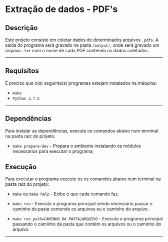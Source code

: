 # Extração de dados - PDF's

## Descrição
Este projeto consiste em coletar dados de determinados arquivos `.pdfs`. A saída do programa será gravado na pasta `/output/`, onde será gravado um arquivo `.txt` com o nome de cada PDF contendo os dados coletados.

---
## Requisitos

É preciso que o(s) seguinte(s) programas estejam instalados na máquina:

* `make`
* `Python 3.7.5`

---
## Dependências

Para instalar as dependências, execute os comandos abaixo num terminal na pasta raiz do projeto:

* `make prepare-dev` - Prepara o ambiente instalando os módulos necessários para executar o programa;

## Execução

Para executar o programa execute os os comandos abaixo num terminal na pasta raiz do projeto:

* `make` ou `make help` - Exibe o que cada comando faz.

* `make run` - Executa o programa principal sendo necessário passar o caminho da pasta contendo os arquivos ou o caminho do arquivo.

* `make run path=CAMINHO_DA_PASTA/ARQUIVO` - Executa o programa principal passando o caminho da pasta que contém os arquivos ou o caminho do arquivo.
---